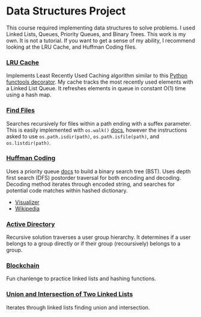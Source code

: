 # Data Structures Project

This course required implementing data structures to solve problems. I used Linked Lists, Queues, Priority Queues, and Binary Trees. This work is my own. It is not a tutorial. If you want to get a sense of my ability, I recommend looking at the LRU Cache, and Huffman Coding files.

### [LRU Cache](./01_lru_cache.py)

Implements Least Recently Used Caching algorithm similar to this [Python functools decorator](https://docs.python.org/3/library/functools.html#functools.lru_cache). My cache tracks the most recently used elements with a Linked List Queue. It refreshes elements in queue in constant O(1) time using a hash map.

### [Find Files](./02_find_files.py) 

Searches recursively for files within a path ending with a suffex parameter. This is easily implemented with `os.walk()` [docs](https://docs.python.org/3.8/library/os.html#os.walk), however the instructions asked to use `os.path.isdir(path)`, `os.path.isfile(path)`, and `os.listdir(path)`.

### [Huffman Coding](./03_huffman_coding.py) 
Uses a priority queue [docs](https://docs.python.org/3/library/asyncio-queue.html#priority-queue) to build a binary search tree (BST). Uses depth first search (DFS) postorder traversal for both encoding and decoding. Decoding method iterates through encoded string, and searches for potential code matches within hashed dictionary.
- [Visualizer](https://people.ok.ubc.ca/ylucet/DS/Huffman.html)
- [Wikipedia](https://en.wikipedia.org/wiki/Huffman_coding)

### [Active Directory](./04_active_directory.py)
Recursive solution traverses a user group hierarchy. It determines if a user belongs to a group directly or if their group (recoursively) belongs to a group.

### [Blockchain](./05_blockchain.py)
Fun chanlenge to practice linked lists and hashing functions.

### [Union and Intersection of Two Linked Lists](./06_union_intersection.py)
Iterates through linked lists finding union and intersection.
